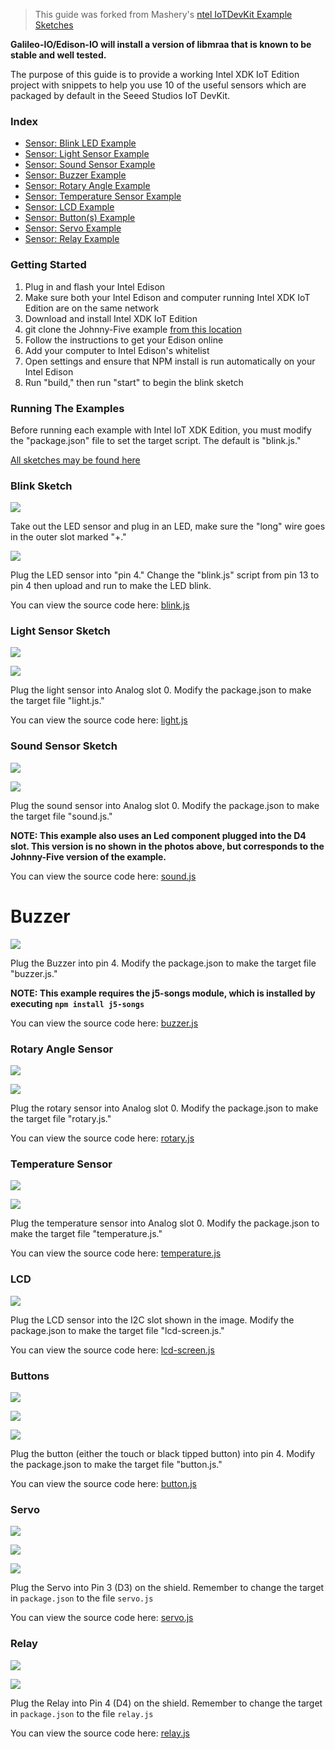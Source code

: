 > This guide was forked from Mashery's [ntel IoTDevKit Example Sketches](https://github.com/mashery/edison-guides/wiki/Cylon.js-and-Intel-IoTDevKit-Example-Sketches)

**Galileo-IO/Edison-IO will install a version of libmraa that is known to be stable and well tested.**

The purpose of this guide is to provide a working Intel XDK IoT Edition project with snippets to help you use 10 of the useful sensors which are packaged by default in the Seeed Studios IoT DevKit.

### Index

* [Sensor: Blink LED Example](Johnny-Five-and-Intel-IoTDevKit-Example-Sketches#blink-sketch)
* [Sensor: Light Sensor Example](Johnny-Five-and-Intel-IoTDevKit-Example-Sketches#light-sensor-sketch)
* [Sensor: Sound Sensor Example](Johnny-Five-and-Intel-IoTDevKit-Example-Sketches#sound-sensor-sketch)
* [Sensor: Buzzer Example](Johnny-Five-and-Intel-IoTDevKit-Example-Sketches#buzzer)
* [Sensor: Rotary Angle Example](Johnny-Five-and-Intel-IoTDevKit-Example-Sketches#rotary-angle-sensor)
* [Sensor: Temperature Sensor Example](Johnny-Five-and-Intel-IoTDevKit-Example-Sketches#temperature-sensor)
* [Sensor: LCD Example](Johnny-Five-and-Intel-IoTDevKit-Example-Sketches#lcd)
* [Sensor: Button(s) Example](Johnny-Five-and-Intel-IoTDevKit-Example-Sketches#buttons)
* [Sensor: Servo Example](Johnny-Five-and-Intel-IoTDevKit-Example-Sketches#servo)
* [Sensor: Relay Example](Johnny-Five-and-Intel-IoTDevKit-Example-Sketches#relay)

### Getting Started
1. Plug in and flash your Intel Edison
2. Make sure both your Intel Edison and computer running Intel XDK IoT Edition are on the same network
3. Download and install Intel XDK IoT Edition
4. git clone the Johnny-Five example [from this location](https://github.com/mashery/edison-guides/tree/master/recipies/Johnny-Five%20Sensor%20Examples)
5. Follow the instructions to get your Edison online
6. Add your computer to Intel Edison's whitelist
7. Open settings and ensure that NPM install is run automatically on your Intel Edison
8. Run "build," then run "start" to begin the blink sketch

### Running The Examples

Before running each example with Intel IoT XDK Edition, you must modify the "package.json" file to set the target script. The default is "blink.js." 

[All sketches may be found here](https://github.com/mashery/edison-guides/tree/master/recipies/Johnny-Five%20Examples)

### Blink Sketch

![](http://rexstjohn.com/wp-content/uploads/2015/02/IMG_1289.jpg)

Take out the LED sensor and plug in an LED, make sure the "long" wire goes in the outer slot marked "+."

![](http://rexstjohn.com/wp-content/uploads/2015/02/IMG_1288.jpg)

Plug the LED sensor into "pin 4." Change the "blink.js" script from pin 13 to pin 4 then upload and run to make the LED blink.

You can view the source code here: [blink.js](https://github.com/mashery/edison-guides/blob/master/recipies/Johnny-Five%20Examples/blink.js)

### Light Sensor Sketch

![](http://rexstjohn.com/wp-content/uploads/2015/02/IMG_1292.jpg)

![](http://rexstjohn.com/wp-content/uploads/2015/02/Screen-Shot-2015-02-04-at-4.56.30-PM.png)

Plug the light sensor into Analog slot 0. Modify the package.json to make the target file "light.js." 

You can view the source code here: [light.js](https://github.com/mashery/edison-guides/blob/master/recipies/Johnny-Five%20Examples/light.js)

### Sound Sensor Sketch

![](http://rexstjohn.com/wp-content/uploads/2015/02/sound.jpg)

![](http://rexstjohn.com/wp-content/uploads/2015/02/soundsensor.png)

Plug the sound sensor into Analog slot 0. Modify the package.json to make the target file "sound.js." 

**NOTE: This example also uses an Led component plugged into the D4 slot. This version is no shown in the photos above, but corresponds to the Johnny-Five version of the example.**

You can view the source code here: [sound.js](https://github.com/mashery/edison-guides/blob/master/recipies/Johnny-Five%20Examples/sound.js)

# Buzzer

![](http://rexstjohn.com/wp-content/uploads/2015/02/buzzer.jpg)

Plug the Buzzer into pin 4. Modify the package.json to make the target file "buzzer.js." 

**NOTE: This example requires the j5-songs module, which is installed by executing `npm install j5-songs`**

You can view the source code here: [buzzer.js](https://github.com/mashery/edison-guides/blob/master/recipies/Johnny-Five%20Examples/buzzer.js)

### Rotary Angle Sensor

![](http://rexstjohn.com/wp-content/uploads/2015/02/rotator.jpg)

![](http://rexstjohn.com/wp-content/uploads/2015/02/rotary.png)

Plug the rotary sensor into Analog slot 0. Modify the package.json to make the target file "rotary.js." 

You can view the source code here: [rotary.js](https://github.com/mashery/edison-guides/blob/master/recipies/Johnny-Five%20Examples/rotary.js)

### Temperature Sensor

![](http://rexstjohn.com/wp-content/uploads/2015/02/IMG_1294.jpg)

![](http://rexstjohn.com/wp-content/uploads/2015/02/temp.png)

Plug the temperature sensor into Analog slot 0. Modify the package.json to make the target file "temperature.js."

You can view the source code here: [temperature.js](https://github.com/mashery/edison-guides/blob/master/recipies/Johnny-Five%20Examples/temperature.js)

### LCD 

![](http://rexstjohn.com/wp-content/uploads/2015/02/LCD.jpg)

Plug the LCD sensor into the I2C slot shown in the image. Modify the package.json to make the target file "lcd-screen.js."

You can view the source code here: [lcd-screen.js](https://github.com/mashery/edison-guides/blob/master/recipies/Johnny-Five%20Examples/lcd-screen.js)

### Buttons

![](http://rexstjohn.com/wp-content/uploads/2015/02/buttonblack.jpg)

![](http://rexstjohn.com/wp-content/uploads/2015/02/buttontouch.jpg)

![](http://rexstjohn.com/wp-content/uploads/2015/02/touchrelease.png)

Plug the button (either the touch or black tipped button) into pin 4. Modify the package.json to make the target file "button.js."

You can view the source code here: [button.js](https://github.com/mashery/edison-guides/blob/master/recipies/Johnny-Five%20Examples/button.js)

### Servo

![](https://raw.githubusercontent.com/wiki/mashery/edison-guides/images/servomovie.gif)

![](https://raw.githubusercontent.com/wiki/mashery/edison-guides/images/servosetup.JPG)

![](https://raw.githubusercontent.com/wiki/mashery/edison-guides/images/servoangle.png)

Plug the Servo into Pin 3 (D3) on the shield. Remember to change the target in `package.json` to the file `servo.js`

You can view the source code here: [servo.js](https://github.com/mashery/edison-guides/blob/master/recipies/Johnny-Five%20Examples/servo.js)

### Relay

![](https://raw.githubusercontent.com/wiki/mashery/edison-guides/images/relaysetup.JPG)

![](https://raw.githubusercontent.com/wiki/mashery/edison-guides/images/relaystate.png)

Plug the Relay into Pin 4 (D4) on the shield. Remember to change the target in `package.json` to the file `relay.js`

You can view the source code here: [relay.js](https://github.com/mashery/edison-guides/blob/master/recipies/Johnny-Five%20Examples/relay.js)
